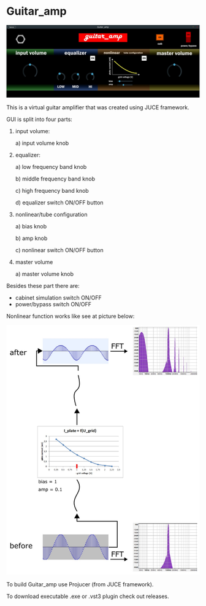 # Guitar_amp

![alt](<Docs/Images/guitar_amp_image.jpg>)

This is a virtual guitar amplifier that was created using JUCE framework. 

GUI is split into four parts:

1. input volume:

   a) input volume knob

2. equalizer:

   a) low frequency band knob

   b) middle frequency band knob

   c) high frequency band knob

   d) equalizer switch ON/OFF button

3. nonlinear/tube configuration

   a) bias knob

   b) amp knob

   c) nonlinear switch ON/OFF button

4. master volume

   a) master volume knob
   

Besides these part there are:

- cabinet simulation switch ON/OFF
- power/bypass switch ON/OFF



Nonlinear function works like see at picture below:

![alt](<Docs/Images/nonlinear.jpg>)


To build Guitar_amp use Projucer (from JUCE framework).

To download executable .exe or .vst3 plugin check out releases.